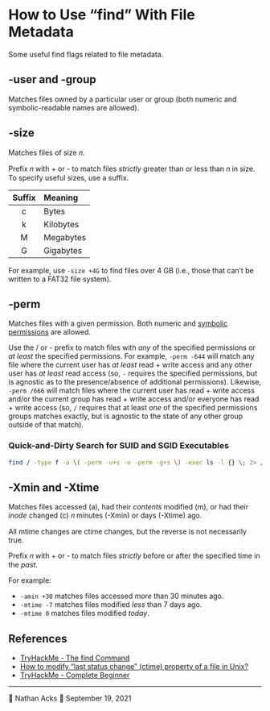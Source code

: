# How to Use “find” With File Metadata

Some useful find flags related to file metadata.

## -user and -group

Matches files owned by a particular user or group (both numeric and symbolic-readable names are allowed).

## -size

Matches files of size 𝑛.

Prefix 𝑛 with + or - to match files *strictly* greater than or less than 𝑛 in size. To specify useful sizes, use a suffix.

| Suffix | Meaning   |
|:------:|:--------- |
|   c    | Bytes     |
|   k    | Kilobytes |
|   M    | Megabytes |
|   G    | Gigabytes |

For example, use `-size +4G` to find files over 4 GB (i.e., those that can’t be written to a FAT32 file system).

## -perm

Matches files with a given permission. Both numeric and [symbolic permissions](symbolic-permissions.md) are allowed.

Use the / or - prefix to match files with *any* of the specified permissions or *at least* the specified permissions. For example, `-perm -644` will match any file where the current user has *at least* read + write access and any other user has *at least* read access (so, `-` requires the specified permissions, but is agnostic as to the presence/absence of additional permissions). Likewise, `-perm /666` will match files where the current user has read + write access and/or the current group has read + write access and/or everyone has read + write access (so, `/` requires that at least *one* of the specified permissions groups matches exactly, but is agnostic to the state of any other group outside of that match).

### Quick-and-Dirty Search for SUID and SGID Executables

```bash
find / -type f -a \( -perm -u+s -o -perm -g+s \) -exec ls -l {} \; 2> /dev/null
```

## -Xmin and -Xtime

Matches files accessed (a), had their *contents* modified (m), or had their *inode* changed (c) 𝑛 minutes (-Xmin) or days (-Xtime) ago.

All mtime changes are ctime changes, but the reverse is not necessarily true.

Prefix 𝑛 with + or - to match files *strictly* before or after the specified time in the *past*.

For example:

* `-amin +30` matches files accessed *more* than 30 minutes ago.
* `-mtime -7` matches files modified *less* than 7 days ago.
* `-mtime 0` matches files modified *today*.

## References

* [TryHackMe - The find Command](tryhackme-the-find-command.md)
* [How to modify “last status change” (ctime) property of a file in Unix?](https://stackoverflow.com/questions/8346852/how-to-modify-last-status-change-ctime-property-of-a-file-in-unix#8346905)
* [TryHackMe - Complete Beginner](tryhackme-complete-beginner.md)

- - - -

👤 Nathan Acks
📅 September 19, 2021
